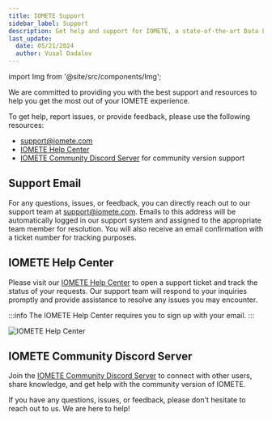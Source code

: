 ```yaml
---
title: IOMETE Support
sidebar_label: Support
description: Get help and support for IOMETE, a state-of-the-art Data Lakehouse Platform for AI and Analytics. Learn how to get assistance, report issues, and access resources to enhance your IOMETE experience.
last_update:
  date: 05/21/2024
  author: Vusal Dadalov
---
```


import Img from '@site/src/components/Img';

We are committed to providing you with the best support and resources to help you get the most out of your IOMETE experience.

To get help, report issues, or provide feedback, please use the following resources:
- [support@iomete.com](mailto:support@iomete.com)
- [IOMETE Help Center](https://iomete.atlassian.net/servicedesk/customer/portals)
- [IOMETE Community Discord Server](https://discord.gg/26GeyJx3Ut) for community version support

## Support Email

For any questions, issues, or feedback, you can directly reach out to our support team at [support@iomete.com](mailto:support@iomete.com). Emails to this address will be automatically logged in our support system and assigned to the appropriate team member for resolution. You will also receive an email confirmation with a ticket number for tracking purposes.

## IOMETE Help Center

Please visit our [IOMETE Help Center](https://iomete.atlassian.net/servicedesk/customer/portals) to open a support ticket and track the status of your requests. Our support team will respond to your inquiries promptly and provide assistance to resolve any issues you may encounter.

:::info
The IOMETE Help Center requires you to sign up with your email.
:::

<Img src="/img/getting-started/support/iomete-help-center.png" alt="IOMETE Help Center"/>

## IOMETE Community Discord Server

Join the [IOMETE Community Discord Server](https://discord.gg/26GeyJx3Ut) to connect with other users, share knowledge, and get help with the community version of IOMETE.

If you have any questions, issues, or feedback, please don't hesitate to reach out to us. We are here to help!